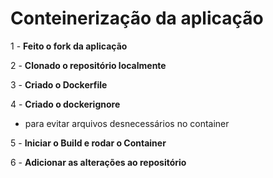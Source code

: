 # Conteinerização da aplicação

1 - **Feito o fork da aplicação**

2 - **Clonado o repositório localmente**

3 - **Criado o Dockerfile**

4 - **Criado o dockerignore**
- para evitar arquivos desnecessários no container

5 - **Iniciar o Build e rodar o Container**

6 - **Adicionar as alterações ao repositório**
